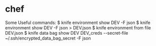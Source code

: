 # chef

Some Useful commands:
  $ knife environment show DEV -F json
  $ knife environment show DEV -F json > DEV.json
  $ knife environment from file DEV.json
  $ knife data bag show DEV DEV_creds --secret-file ~/.ssh/encrypted_data_bag_secret -F json
